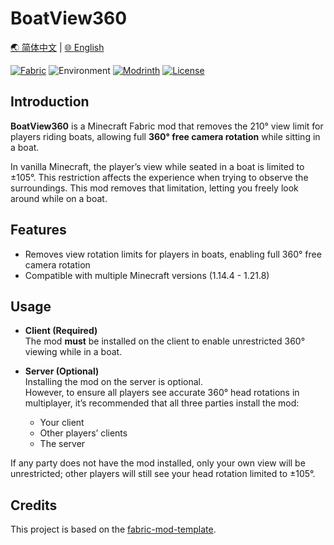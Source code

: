 # BoatView360

[🌏 简体中文](README.md)  |  [🌐 English](README_en.md)

[![Fabric](https://img.shields.io/badge/Mod%20Loader-Fabric-lightyellow)](https://fabricmc.net/)
![Environment](https://img.shields.io/badge/Environment-Both-lame)
[![Modrinth](https://img.shields.io/modrinth/dt/BoatView360?color=00AF5C&logo=modrinth)](https://modrinth.com/mod/BoatView360)
[![License](https://img.shields.io/github/license/AsOne2020/BoatView360.svg)](http://www.gnu.org/licenses/lgpl-3.0.html)

## Introduction

**BoatView360** is a Minecraft Fabric mod that removes the 210° view limit for players riding boats, allowing full **360° free camera rotation** while sitting in a boat.

In vanilla Minecraft, the player’s view while seated in a boat is limited to ±105°. This restriction affects the experience when trying to observe the surroundings. This mod removes that limitation, letting you freely look around while on a boat.

## Features

- Removes view rotation limits for players in boats, enabling full 360° free camera rotation
- Compatible with multiple Minecraft versions (1.14.4 - 1.21.8)

## Usage

- **Client (Required)**  
  The mod **must** be installed on the client to enable unrestricted 360° viewing while in a boat.

- **Server (Optional)**  
  Installing the mod on the server is optional.  
  However, to ensure all players see accurate 360° head rotations in multiplayer, it’s recommended that all three parties install the mod:
    - Your client
    - Other players’ clients
    - The server

If any party does not have the mod installed, only your own view will be unrestricted; other players will still see your head rotation limited to ±105°.

## Credits

This project is based on the [fabric-mod-template](https://github.com/Fallen-Breath/fabric-mod-template).
